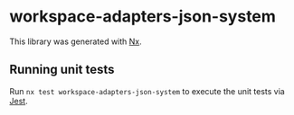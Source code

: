 # workspace-adapters-json-system

This library was generated with [Nx](https://nx.dev).

## Running unit tests

Run `nx test workspace-adapters-json-system` to execute the unit tests via [Jest](https://jestjs.io).
